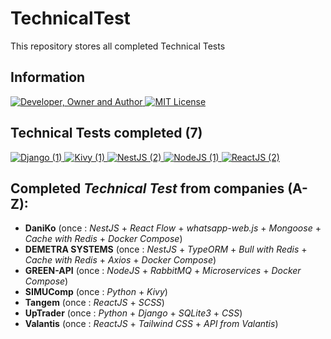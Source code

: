 # TechnicalTest
This repository stores all completed Technical Tests

## Information
<div id="information" align="left">
  <a href="https://github.com/MoguchiyDD" target="_blank">
    <img alt="Developer, Owner and Author" src="https://img.shields.io/badge/Developer,%20Owner%20and%20Author-МогучийДД%20(MoguchiyDD)-FF4F1E?style=for-the-badge" />
  </a>
  <a href="LICENSE" target="_blank">
    <img alt="MIT License" src="https://img.shields.io/badge/License-MIT%20License-6A1B9A?style=for-the-badge" />
  </a>
</div>

## Technical Tests completed (7)
<div id="technical-tests" align="left">
  <a href="https://github.com/MoguchiyDD/TechnicalTest/tree/main/Django" target="_blank">
    <img alt="Django (1)" src="https://img.shields.io/badge/Django-1-B71C1C?style=for-the-badge" />
  </a>
  <a href="https://github.com/MoguchiyDD/TechnicalTest/tree/main/Kivy" target="_blank">
    <img alt="Kivy (1)" src="https://img.shields.io/badge/Kivy-1-B71C1C?style=for-the-badge" />
  </a>
  <a href="https://github.com/MoguchiyDD/TechnicalTest/tree/main/NestJS" target="_blank">
    <img alt="NestJS (2)" src="https://img.shields.io/badge/NestJS-2-B71C1C?style=for-the-badge" />
  </a>
  <a href="https://github.com/MoguchiyDD/TechnicalTest/tree/main/NodeJS" target="_blank">
    <img alt="NodeJS (1)" src="https://img.shields.io/badge/NodeJS-1-B71C1C?style=for-the-badge" />
  </a>
  <a href="https://github.com/MoguchiyDD/TechnicalTest/tree/main/ReactJS" target="_blank">
    <img alt="ReactJS (2)" src="https://img.shields.io/badge/ReactJS-2-B71C1C?style=for-the-badge" />
  </a>
</div>

## Completed *Technical Test* from companies (A-Z):
- **DaniKo** (once : *NestJS* + *React Flow* + *whatsapp-web.js* + *Mongoose* + *Cache with Redis* + *Docker Compose*)
- **DEMETRA SYSTEMS** (once : *NestJS* + *TypeORM* + *Bull with Redis* + *Cache with Redis* + *Axios* + *Docker Compose*)
- **GREEN-API** (once : *NodeJS* + *RabbitMQ* + *Microservices* + *Docker Compose*)
- **SIMUComp** (once : *Python* + *Kivy*)
- **Tangem** (once : *ReactJS* + *SCSS*)
- **UpTrader** (once : *Python* + *Django* + *SQLite3* + *CSS*)
- **Valantis** (once : *ReactJS* + *Tailwind CSS* + *API from Valantis*)
